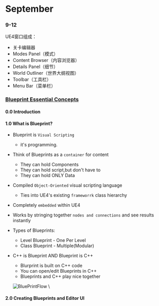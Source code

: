 # September



### 9-12
UE4窗口组成：  
- 关卡编辑器 
- Modes Panel（模式）
- Content Browser（内容浏览器）
- Details Panel（细节）
- World Outliner（世界大纲视图）
- Toolbar（工具栏）
- Menu Bar（菜单栏）




### [Blueprint Essential Concepts](https://academy.unrealengine.com/Class-Viewer/blueprint-essential-concepts)  
#### 0.0 Introduction
#### 1.0 What is Blueprint?  
- Blueprint is `Visual Scripting` 
  - it's programming.  
- Think of Blueprints as a `container` for content
  - They can hold Components
  - They can hold script,but don't have to
  - They can hold ONLY Data  
- Compiled `Object-Oriented` visual scripting language
  - Ties into UE4's existing `frameworrk` class hierarchy
- Completely `embedded` within UE4
- Works by stringing together `nodes and connections` and see results instantly
- Types of Blueprints:
  - Level Blueprint - One Per Level
  - Class Blueprint - Multiple(Modular)
- C++ is Blueprint AND Blueprint is C++
  - Blurprint is built on C++ code
  - You can open/edit Blueprints in C++
  - Blueprints and C++ play nice together
  
  ![BluePrintFlow](https://github.com/HumorLogic/TechDocments/blob/master/UE4/Learning%20Log/Images/001.png)    \
  
#### 2.0 Creating Blueprints and Editor UI


